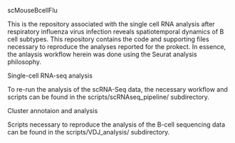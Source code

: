 scMouseBcellFlu

This is the repository associated with the single cell RNA analysis after respiratory influenza virus infection reveals spatiotemporal dynamics of B cell subtypes.
This repository contains the code and supporting files necessary to reproduce the analyses reported for the prokect. In essence, the anlaysis workflow herein was done using the Seurat analysis philosophy.

Single-cell RNA-seq analysis

To re-run the analysis of the scRNA-Seq data, the necessary workflow and scripts can be found in the scripts/scRNAseq_pipeline/ subdirectory.

Cluster annotaion and analysis

Scripts necessary to reproduce the analysis of the B-cell sequencing data can be found in the scripts/VDJ_analysis/ subdirectory.

